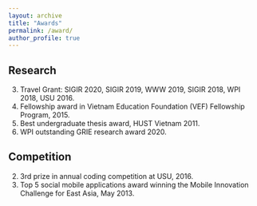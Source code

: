 ```yaml
---
layout: archive
title: "Awards"
permalink: /award/
author_profile: true
---
```



## Research
3. Travel Grant: SIGIR 2020, SIGIR 2019, WWW 2019, SIGIR 2018, WPI 2018, USU 2016.
2. Fellowship award in Vietnam Education Foundation (VEF) Fellowship Program, 2015.
1. Best undergraduate thesis award, HUST Vietnam 2011.
1. WPI outstanding GRIE research award 2020.


## Competition
2. 3rd prize in annual coding competition at USU, 2016.
3. Top 5 social mobile applications award winning the Mobile Innovation Challenge for East Asia, May 2013.


